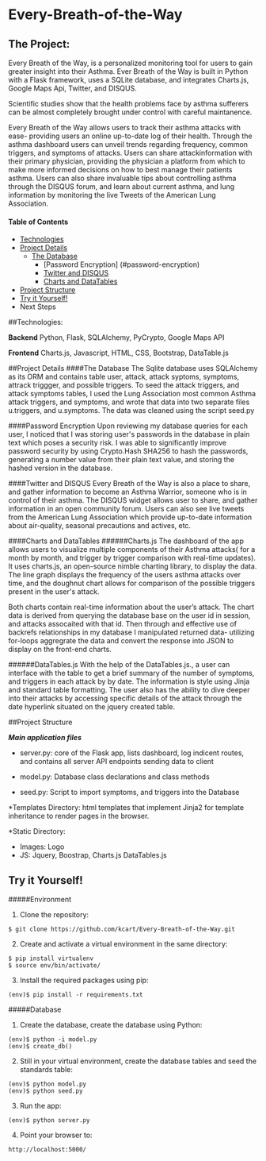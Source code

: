 # Every-Breath-of-the-Way

## The Project:

Every Breath of the Way, is a personalized monitoring tool for users to gain greater insight 
into their Asthma. Ever Breath of the Way is built in Python with a Flask framework, uses a SQLite database,
and integrates  Charts.js, Google Maps Api, Twitter, and DISQUS.

Scientific studies show that the health problems face by asthma sufferers can be almost completely
brought under control with careful maintanence.

Every Breath of the Way allows users to track their asthma attacks with ease- 
providing users an online up-to-date log of their health. Through the asthma dashboard users can 
unveil trends regarding frequency, common triggers, and symptoms of attacks. 
Users can share attackinformation with their primary physician, providing the physician a platform from which to make more 
informed decisions on how to best manage their patients asthma. Users can also share invaluable tips about controlling asthma through the DISQUS forum, and learn about current asthma, and lung information by monitoring the live Tweets of the American Lung Association.

#### Table of Contents
- [Technologies](#technologies)
- [Project Details](#project-details)
  - [The Database](#the-database)
    - [Password Encryption] (#password-encryption)
    - [Twitter and DISQUS](#twitter-and-disqus)
    - [Charts and DataTables](#charts-and-datatables)
- [Project Structure](#project-structure)
- [Try it Yourself!](#try-it-yourself)
- Next Steps

##Technologies:
 
**Backend**
Python, Flask, SQLAlchemy, PyCrypto, Google Maps API

**Frontend**
Charts.js, Javascript, HTML, CSS, Bootstrap, DataTable.js

##Project Details
####The Database
The Sqlite database uses SQLAlchemy as its ORM and contains table user, attack, attack syptoms, symptoms, attrack triggger,   and possible triggers.
To seed the attack triggers, and attack symptoms tables, I used the Lung Association most common Asthma attack triggers, and symptoms, and wrote that data into two separate files u.triggers, and u.symptoms. The data was cleaned using the script seed.py
  
####Password Encryption
Upon reviewing my database queries for each user, I noticed that I was storing user's passwords in the database in plain text which poses a security risk. I was able to significantly improve password security by using Crypto.Hash SHA256 to hash the passwords, generating a number value from their plain text value, and storing the hashed version in the database.

####Twitter and DISQUS
Every Breath of the Way  is also a place to share, and gather information to become an Asthma Warrior,
someone who is in control of their asthma. The DISQUS widget allows user to share, and gather information
in an open community forum. 
Users can also see live tweets from the American Lung Association which provide up-to-date information about air-quality, seasonal precautions and actives, etc. 

####Charts and DataTables
######Charts.js
The dashboard of the app allows users to visualize multiple components of their Asthma 
attacks( for a month by month, and trigger by trigger comparison with real-time updates). 
It uses charts.js, an open-source nimble charting library, to display the data. The line graph displays the frequency of
the users asthma attacks over time, and the doughnut chart allows for comparison of the possible triggers present in the 
user's attack. 

Both charts contain real-time information about the user’s attack. The chart data is derived from 
querying the database base on the user id in session, and attacks assocaited with that id. Then through and effective use of backrefs relationships in my database I manipulated returned data- utilizing for-loops aggregrate the data and convert the response into JSON to display on the front-end charts.

######DataTables.js
With the help of the DataTables.js., a user can interface with the table to get a brief summary
of the number of symptoms, and triggers in each attack by by date. The information is style using Jinja  and standard table formatting. The user also has the ability to dive deeper into their attacks by accessing specific details of the attack through the date hyperlink situated on the jquery created table.

##Project Structure

  ***Main application files***

* server.py: core of the Flask app, lists dashboard, log indicent routes, and contains all server API 
endpoints sending data to client

* model.py: Database class declarations and class methods

* seed.py: Script to import symptoms, and triggers into the Database

*Templates Directory: html templates that implement Jinja2 for template inheritance to render pages in the browser.

*Static Directory: 
  - Images: Logo
  - JS: Jquery, Boostrap, Charts.js DataTables.js

## Try it Yourself!
 
#####Environment 

1) Clone the repository:

<pre><code>$ git clone https://github.com/kcart/Every-Breath-of-the-Way.git</code></pre>

2) Create and activate a virtual environment in the same directory: 

<pre><code>$ pip install virtualenv
$ source env/bin/activate/
</code></pre>

3) Install the required packages using pip:

<pre><code>(env)$ pip install -r requirements.txt
</code></pre>

#####Database

1) Create the database, create the database using Python:

<pre><code>(env)$ python -i model.py
(env)$ create_db()
</code></pre>

2) Still in your virtual environment, create the database tables and seed the standards table:

<pre><code>(env)$ python model.py
(env)$ python seed.py
</code></pre>

3) Run the app: 

<pre><code>(env)$ python server.py
</code></pre>

4) Point your browser to:

<pre><code>http://localhost:5000/</code></pre>
